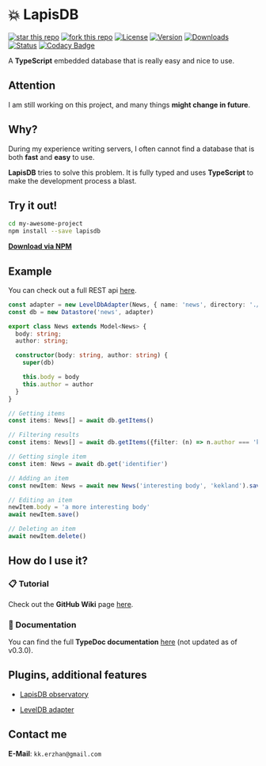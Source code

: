 # 💥 LapisDB

[![star this repo](http://githubbadges.com/star.svg?user=kekland&repo=lapisdb&style=flat)](https://github.com/kekland/lapisdb)
[![fork this repo](http://githubbadges.com/fork.svg?user=kekland&repo=lapisdb&style=flat)](https://github.com/kekland/lapisdb/fork)
[![License](https://img.shields.io/github/license/kekland/lapisdb.svg)](https://github.com/kekland/lapisdb)
[![Version](https://img.shields.io/npm/v/lapisdb.svg)](https://www.npmjs.com/package/lapisdb)
[![Downloads](https://img.shields.io/npm/dt/lapisdb.svg)](https://www.npmjs.com/package/lapisdb)
[![Status](https://travis-ci.org/kekland/lapisdb.svg?branch=master)](https://travis-ci.org/kekland/lapisdb)
[![Codacy Badge](https://api.codacy.com/project/badge/Grade/7203331dd64d47a290ac3e9ce3ef6d95)](https://www.codacy.com/app/kekland/lapisdb?utm_source=github.com&amp;utm_medium=referral&amp;utm_content=kekland/lapisdb&amp;utm_campaign=Badge_Grade)

A **TypeScript** embedded database that is really easy and nice to use. 

## Attention

I am still working on this project, and many things **might change in future**.

## Why?

During my experience writing servers, I often cannot find a database that is both **fast** and **easy** to use.

**LapisDB** tries to solve this problem. It is fully typed and uses **TypeScript** to make the development process a blast.

## Try it out!

```bash
cd my-awesome-project
npm install --save lapisdb
```

[**Download via NPM**](https://npmjs.com/package/lapisdb)


## Example

You can check out a full REST api [here](https://github.com/kekland/lapisdb-example).

```ts
const adapter = new LevelDbAdapter(News, { name: 'news', directory: './database' })
const db = new Datastore('news', adapter)

export class News extends Model<News> {
  body: string;
  author: string;

  constructor(body: string, author: string) {
    super(db)

    this.body = body
    this.author = author
  }
}

// Getting items
const items: News[] = await db.getItems()

// Filtering results
const items: News[] = await db.getItems({filter: (n) => n.author === 'kekland'})

// Getting single item
const item: News = await db.get('identifier')

// Adding an item
const newItem: News = await new News('interesting body', 'kekland').save()

// Editing an item
newItem.body = 'a more interesting body'
await newItem.save()

// Deleting an item
await newItem.delete()
```

##  How do I use it?

### 📋 Tutorial

Check out the **GitHub Wiki** page [here](https://github.com/kekland/lapisdb/wiki).

### 📕 Documentation

You can find the full **TypeDoc documentation** [here](https://kekland.github.io/lapisdb) (not updated as of v0.3.0).

## Plugins, additional features

- [LapisDB observatory](https://github.com/kekland/lapisdb_observatory)

- [LevelDB adapter](https://github.com/kekland/lapisdb-level-adapter)

## Contact me

**E-Mail**: `kk.erzhan@gmail.com`
